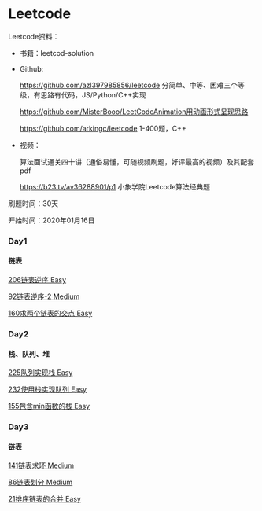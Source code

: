 # Leetcode
Leetcode资料：

- 书籍：leetcod-solution

- Github: 

  https://github.com/azl397985856/leetcode 分简单、中等、困难三个等级，有思路有代码，JS/Python/C++实现
  
  https://github.com/MisterBooo/LeetCodeAnimation用动画形式呈现思路
  
  https://github.com/arkingc/leetcode 1-400题，C++

- 视频：

  算法面试通关四十讲（通俗易懂，可随视频刷题，好评最高的视频）及其配套pdf
  
  https://b23.tv/av36288901/p1 小象学院Leetcode算法经典题


刷题时间：30天

开始时间：2020年01月16日

### Day1

#### 链表

[206链表逆序 Easy](https://github.com/yyyujintang/Leetcode/blob/master/Leetcode206.cpp)

[92链表逆序-2 Medium](https://github.com/yyyujintang/Leetcode/blob/master/Leetcode92.cpp)

[160求两个链表的交点 Easy](https://github.com/yyyujintang/Leetcode/blob/master/Leetcode160.cpp)

### Day2

#### 栈、队列、堆

[225队列实现栈 Easy](https://github.com/yyyujintang/Leetcode/blob/master/Leetcode225.cpp)

[232使用栈实现队列 Easy](https://github.com/yyyujintang/Leetcode/blob/master/Leetcode232.cpp)

[155包含min函数的栈 Easy](https://github.com/yyyujintang/Leetcode/blob/master/Leetcode155.cpp)

### Day3

#### 链表

[141链表求环 Medium](https://github.com/yyyujintang/Leetcode/blob/master/Leetcode141.cpp)

[86链表划分 Medium](https://github.com/yyyujintang/Leetcode/blob/master/Leetcode86.cpp)

[21排序链表的合并 Easy](https://github.com/yyyujintang/Leetcode/blob/master/Leetcode21.cpp)


